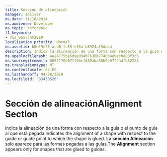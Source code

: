 ```yaml
---
title: Sección de alineación
manager: soliver
ms.date: 11/16/2014
ms.audience: Developer
ms.topic: reference
f1_keywords:
- Vis_DSS.chm2010
localization_priority: Normal
ms.assetid: b8ef9c25-acd0-fc55-e35a-b8924af5dac4
description: Indica la alineación de una forma con respecto a la guía o el punto de guía al que está pegada. La sección de alineación sólo aparece para las formas que están pegadas a guías.
ms.openlocfilehash: 4a24775be5d9e034b7636b7740b4e5ecbe80f3c5
ms.sourcegitcommit: 8657170d071f9bcf680aba50b9c07f2a4fb82283
ms.translationtype: MT
ms.contentlocale: es-ES
ms.lasthandoff: 04/28/2019
ms.locfileid: "33436520"
---
```

# <a name="alignment-section"></a><span data-ttu-id="b3893-104">Sección de alineación</span><span class="sxs-lookup"><span data-stu-id="b3893-104">Alignment Section</span></span>

<span data-ttu-id="b3893-105">Indica la alineación de una forma con respecto a la guía o el punto de guía al que está pegada.</span><span class="sxs-lookup"><span data-stu-id="b3893-105">Indicates the alignment of a shape with respect to the guide or guide point to which the shape is glued.</span></span> <span data-ttu-id="b3893-106">La **sección Alineación** solo aparece para las formas pegadas a las guías.</span><span class="sxs-lookup"><span data-stu-id="b3893-106">The **Alignment** section appears only for shapes that are glued to guides.</span></span> 
  

